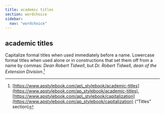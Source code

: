 ```yaml
---
title: academic titles
section: wordchoice
sidebar:
  nav: "wordchoice"
---
```

## academic titles

Capitalize formal titles when used immediately before a name. Lowercase formal titles when used alone or in constructions that set them off from a name by commas: _Dean Robert Tidwell_, but _Dr. Robert Tidwell, dean of the Extension Division_.[^28]

[^28]: [https://www.apstylebook.com/ap\_stylebook/academic-titles](https://www.apstylebook.com/ap_stylebook/academic-titles), [https://www.apstylebook.com/ap\_stylebook/capitalization](https://www.apstylebook.com/ap_stylebook/capitalization) (“Titles” section)